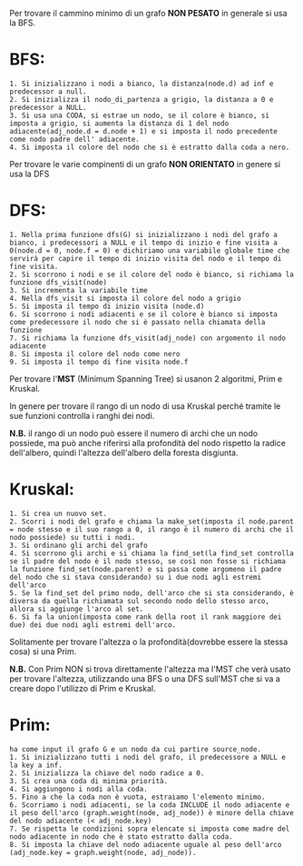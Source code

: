 Per trovare il cammino minimo di un grafo **NON PESATO** in generale si usa la BFS.

# BFS: 
       
    1. Si inizializzano i nodi a bianco, la distanza(node.d) ad inf e predecessor a null.
    2. Si inizializza il nodo_di_partenza a grigio, la distanza a 0 e predecessor a NULL.
    3. Si usa una CODA, si estrae un nodo, se il colore è bianco, si imposta a grigio, si aumenta la distanza di 1 del nodo adiacente(adj_node.d = d.node + 1) e si imposta il nodo precedente come nodo padre dell' adiacente.
    4. Si imposta il colore del nodo che si è estratto dalla coda a nero.
      

Per trovare le varie compinenti di un grafo **NON ORIENTATO** in genere si usa la DFS

# DFS: 
    1. Nella prima funzione dfs(G) si inizializzano i nodi del grafo a bianco, i predecessori a NULL e il tempo di inizio e fine visita a 0(node.d = 0, node.f = 0) e dichiriamo una variabile globale time che servirà per capire il tempo di inizio visita del nodo e il tempo di fine visita.
    2. Si scorrono i nodi e se il colore del nodo è bianco, si richiama la funzione dfs_visit(node)
    3. Si incrementa la variabile time
    4. Nella dfs_visit si imposta il colore del nodo a grigio
    5. Si imposta il tempo di inizio visita (node.d)
    6. Si scorrono i nodi adiacenti e se il colore è bianco si imposta come predecessore il nodo che si è passato nella chiamata della funzione
    7. Si richiama la funzione dfs_visit(adj_node) con argomento il nodo adiacente
    8. Si imposta il colore del nodo come nero
    9. Si imposta il tempo di fine visita node.f



Per trovare l'**MST** (Minimum Spanning Tree) si usanon 2 algoritmi, Prim e Kruskal.

In genere per trovare il rango di un nodo di usa Kruskal perché tramite le sue funzioni controlla i ranghi dei nodi.

**N.B.** il rango di un nodo può essere il numero di archi che un nodo possiede, ma può anche riferirsi alla profondità del nodo rispetto la radice dell'albero, quindi l'altezza dell'albero della foresta disgiunta.

# Kruskal: 
    1. Si crea un nuovo set.
    2. Scorri i nodi del grafo e chiama la make_set(imposta il node.parent = node stesso e il suo rango a 0, il rango è il numero di archi che il nodo possiede) su tutti i nodi.
    3. Si ordinano gli archi del grafo
    4. Si scorrono gli archi e si chiama la find_set(la find_set controlla se il padre del nodo è il nodo stesso, se così non fosse si richiama la funzione find_set(node.parent) e si passa come argomeno il padre del nodo che si stava considerando) su i due nodi agli estremi dell'arco
    5. Se la find_set del primo nodo, dell'arco che si sta considerando, è diversa da quella richiamata sul secondo nodo dello stesso arco, allora si aggiunge l'arco al set.
    6. Si fa la union(imposta come rank della root il rank maggiore dei due) dei due nodi agli estremi dell'arco.


Solitamente per trovare l'altezza o la profondità(dovrebbe essere la stessa cosa) si una Prim.

**N.B.** Con Prim NON si trova direttamente l'altezza ma l'MST che verà usato per trovare l'altezza, utilizzando una BFS o una DFS sull'MST che si va a creare dopo l'utilizzo di Prim e Kruskal.

# Prim: 
    ha come input il grafo G e un nodo da cui partire source_node.
    1. Si inizializzano tutti i nodi del grafo, il predecessore a NULL e la key a inf.
    2. Si inizializza la chiave del nodo radice a 0.
    3. Si crea una coda di minima priorità.
    4. Si aggiungono i nodi alla coda.
    5. Fino a che la coda non è vuota, estraiamo l'elemento minimo.
    6. Scorriamo i nodi adiacenti, se la coda INCLUDE il nodo adiacente e il peso dell'arco (graph.weight(node, adj_node)) è minore della chiave del nodo adiacente (< adj_node.key)
    7. Se rispetta le condizioni sopra elencate si imposta come madre del nodo adiacente in nodo che è stato estratto dalla coda.
    8. Si imposta la chiave del nodo adiacente uguale al peso dell'arco (adj_node.key = graph.weight(node, adj_node)).


